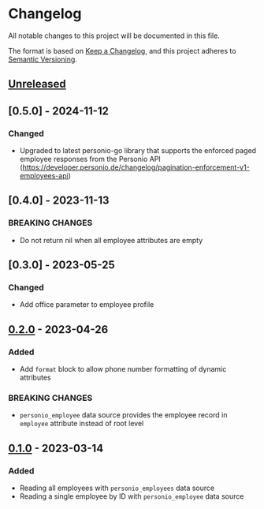 # Changelog

All notable changes to this project will be documented in this file.

The format is based on [Keep a Changelog](https://keepachangelog.com/en/1.0.0/),
and this project adheres to [Semantic Versioning](https://semver.org/spec/v2.0.0.html).

## [Unreleased]

## [0.5.0] - 2024-11-12

### Changed

- Upgraded to latest personio-go library that supports the enforced paged employee responses from the Personio API (https://developer.personio.de/changelog/pagination-enforcement-v1-employees-api)

## [0.4.0] - 2023-11-13

### BREAKING CHANGES

- Do not return nil when all employee attributes are empty

## [0.3.0] - 2023-05-25

### Changed

- Add office parameter to employee profile

## [0.2.0] - 2023-04-26

### Added

- Add `format` block to allow phone number formatting of dynamic attributes

### BREAKING CHANGES

- `personio_employee` data source provides the employee record in `employee` attribute instead of root level

## [0.1.0] - 2023-03-14

### Added

- Reading all employees with `personio_employees` data source
- Reading a single employee by ID with `personio_employee` data source

[unreleased]: https://github.com/nicoangelo/terraform-provider-personio/compare/v0.2.0...HEAD
[0.2.0]: https://github.com/nicoangelo/terraform-provider-personio/releases/tag/v0.2.0
[0.1.0]: https://github.com/nicoangelo/terraform-provider-personio/releases/tag/v0.1.0
